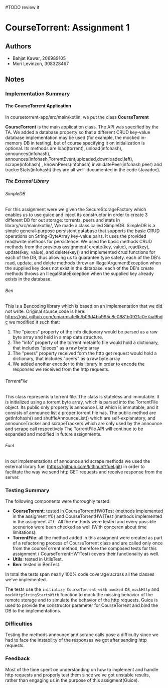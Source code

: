 #TODO review it
# CourseTorrent: Assignment 1

## Authors
* Bahjat Kawar, 206989105
* Mori Levinzon, 308328467

## Notes

### Implementation Summary
#### The CourseTorrent Application

In coursetorrent-app/src/main/kotlin, we put the class **CourseTorrent**

**CourseTorrent** is the main application class. The API was specified by the TA. We added a database property so that a different CRUD key-value database implementation may be used (for example, the mocked in-memory DB in testing), but of course specifying it on initialization is optional.
Its methods are load(torrent), unload(infohash), announces(infohash), announces(infohash,TorrentEvent,uploaded,downloaded,left), scrape(infohash) , knownPeers(infohash) invalidatePeer(infohash,peer) and trackerStats(infohash) they are all well-documented in the code (Javadoc).

##### The External Library
###### SimpleDB
For this assignment were we given the SecureStorageFactory which enables us to use guice and inject its constructor in order to create 3 different DB for out storage: torrents, peers and stats
In library/src/main/kotlin/, We made a class called SimpleDB. SimpleDB is a simple general-purpose persistent database that supports the basic CRUD operations on String-ByteArray key-value pairs. It uses the provided read/write methods for persistence.
We used the basic methods CRUD methods from the previous assignment( create(key, value), read(key), update(key, value), and delete(key)) and implemented crud functions for each of the DB, thus allowing us to guarantee type safety.
each of the DB's read, update, and delete methods throw an IllegalArgumentException when the supplied key does not exist in the database.
each of the DB's create methods throws an IllegalStateException when the supplied key already exists in the database.

###### Ben
This is a Bencoding library which is based on an implementation that we did not write. Original source code is here: https://gist.github.com/omarmiatello/b09d4ba995c8c0881b0921c0e7aa9bdc
we modified it such that:
1. The "pieces" property of the info dictionary would be parsed as a raw byte array and held in a map data structure.
2. The "info" property of the torrent metainfo file would hold a dictionary, that includes "pieces" as a raw byte array
3. The "peers" property received form the http get request would hold a dictionary, that includes "peers" as a raw byte array
4. We added another encoder to this library in order to encode the responses we received from the http requests.

###### TorrentFile
This class represents a torrent file. The class is stateless and immutable. It is initialized using a torrent byte array, which is parsed into the TorrentFile object.
Its public only property is announce List which is immutable, and it consists of announce list a proper torrent file has.
The public method are getInfohash() and shuffleAnnounceList() which are self-explanatory, and announceTracker and scrapeTrackers which are only used by the announce and scrape call respectively 
The TorrentFile API will continue to be expanded and modified in future assignments.

###### Fuel
In our implementations of announce and scrape methods we used the external library fuel (https://github.com/kittinunf/fuel.git)
in order to facilitate the way we send http GET requests and receive response from the server.

### Testing Summary
The following components were thoroughly tested:
* **CourseTorrent**: tested in CourseTorrentHW0Test (methods implemented in the assigment #0) and CourseTorrentHW1Test (methods implemented in the assigment #1) . All the methods were tested and every possible scenerios were been checked as well (With conceren about time limitations).
* **TorrentFile**: all the method added in this assigment were created as part of a refactoring process of CourseTorrent class and are called only once from the courseTorrent method,
therefore the composed tests for this assignment ( CourseTorrentHW1Test) covers their functionality as well.
* **Utils**: tested in UtilsTest.
* **Ben**: tested in BenTest.

In total the tests span nearly 100% code coverage across all the classes we've implemented.

The tests use the `initialize CourseTorrent with mocked DB`, `mockHttp` and `mockHttpStringStartsWith` function to mock the missing behavior of the remote storage and to simulate the behavior of the http requests.
Guice is used to provide the constructor parameter for CourseTorrent and bind the DB to the implementations.

### Difficulties
Testing the methods announce and scrape calls pose a difficulty since we had to face the instability of the responses we got after sending http requests.

### Feedback
Most of the time spent on understanding on how to implement and handle http requests and properly test them since we've got unstable results, rather than engaging us in the purpose of this assigment(Guice).